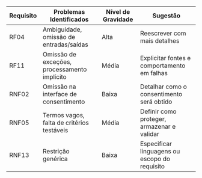 | Requisito | Problemas Identificados                      | Nível de Gravidade | Sugestão                                      |
| --------- | -------------------------------------------- | ------------------ | --------------------------------------------- |
| RF04      | Ambiguidade, omissão de entradas/saídas      | Alta               | Reescrever com mais detalhes                  |
| RF11      | Omissão de exceções, processamento implícito | Média              | Explicitar fontes e comportamento em falhas   |
| RNF02     | Omissão na interface de consentimento        | Baixa              | Detalhar como o consentimento será obtido     |
| RNF05     | Termos vagos, falta de critérios testáveis   | Média              | Definir como proteger, armazenar e validar    |
| RNF13     | Restrição genérica                           | Baixa              | Especificar linguagens ou escopo do requisito |
